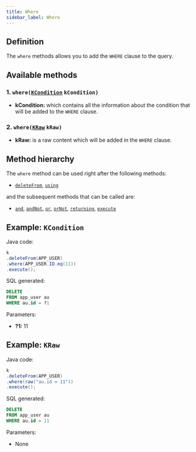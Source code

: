 ```yaml
---
title: Where
sidebar_label: Where
---
```


## Definition

The `where` methods allows you to add the `WHERE` clause to the query.

## Available methods

### 1. `where(`[`KCondition`](/docs/misc/kcondition/introduction) `kCondition)`

- **kCondition:** which contains all the information about the condition that will be added to the `WHERE` clause.

### 2. `where(`[`KRaw`](/docs/misc/select-list-values#7-kraw) `kRaw)`

- **kRaw:** is a raw content which will be added in the `WHERE` clause.

## Method hierarchy

The `where` method can be used right after the following methods:

- [`deleteFrom`](/docs/delete-statement/delete-from/), [`using`](/docs/delete-statement/using/)

and the subsequent methods that can be called are:

- [`and`](/docs/delete-statement/where/and), [`andNot`](/docs/delete-statement/where/and-not), [`or`](/docs/delete-statement/where/or), [`orNot`](/docs/delete-statement/where/or-not), [`returning`](/docs/delete-statement/returning), [`execute`](/docs/select-statement/select/)

## Example: `KCondition`

Java code:

```java
k
.deleteFrom(APP_USER)
.where(APP_USER.ID.eq(11))
.execute();
```

SQL generated:

```sql
DELETE
FROM app_user au
WHERE au.id = ?1
```

Parameters:

- **?1:** 11

## Example: `KRaw`

Java code:

```java
k
.deleteFrom(APP_USER)
.where(raw("au.id = 11"))
.execute();
```

SQL generated:

```sql
DELETE
FROM app_user au
WHERE au.id = 11
```

Parameters:

- None